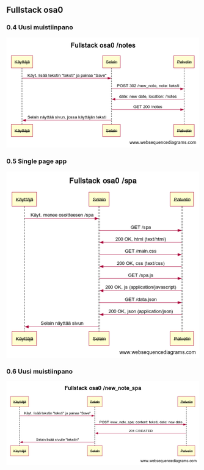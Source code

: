 ## Fullstack osa0

### 0.4 Uusi muistiinpano
![notes](notes.png)

### 0.5 Single page app
![spa](spa.png)

### 0.6 Uusi muistiinpano
![new_note_spa](new_note_spa.png)
